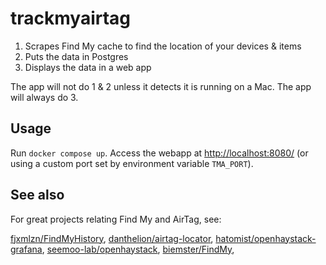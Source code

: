 # trackmyairtag

1. Scrapes Find My cache to find the location of your devices & items
2. Puts the data in Postgres
3. Displays the data in a web app

The app will not do 1 & 2 unless it detects it is running on a Mac.
The app will always do 3.

## Usage

Run `docker compose up`.
Access the webapp at <http://localhost:8080/>
(or using a custom port set by environment variable `TMA_PORT`).

## See also

For great projects relating Find My and AirTag, see:

[fjxmlzn/FindMyHistory](https://github.com/fjxmlzn/FindMyHistory),
[danthelion/airtag-locator](https://github.com/danthelion/airtag-locator),
[hatomist/openhaystack-grafana](https://github.com/hatomist/openhaystack-grafana),
[seemoo-lab/openhaystack](https://github.com/seemoo-lab/openhaystack),
[biemster/FindMy](https://github.com/biemster/FindMy),
